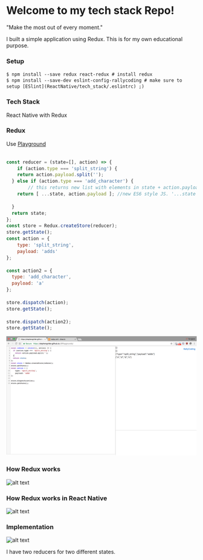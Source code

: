 # Welcome to my tech stack Repo!
"Make the most out of every moment."

I built a simple application using Redux. This is for my own educational purpose.

### Setup
```
$ npm install --save redux react-redux # install redux
$ npm install --save-dev eslint-config-rallycoding # make sure to setup [ESlint](ReactNative/tech_stack/.eslintrc) ;)

```

### Tech Stack
React Native with Redux
### Redux
Use [Playground](https://stephengrider.github.io/JSPlaygrounds/)

```js

const reducer = (state=[], action) => {
	if (action.type === 'split_string') {
  	return action.payload.split('');
  } else if (action.type === 'add_character') {
		// this returns new list with elements in state + action.payload
    return [ ...state, action.payload ]; //new ES6 style JS. '...state' means all the elements in state.

  }
  return state;
};
const store = Redux.createStore(reducer);
store.getState();
const action = {
  	type: 'split_string',
  	payload: 'adds'
};

const action2 = {
  type: 'add_character',
  payload: 'a'
};

store.dispatch(action);
store.getState();

store.dispatch(action2);
store.getState();

```
![alt text](demo/redux_in_pratice.png "redux demo")


### How Redux works
![alt text](demo/redux.png "redux demo")

### How Redux works in React Native
![alt text](demo/redux-react-native.png "redux react-native demo")


### Implementation
![alt text](demo/reducers.png "reducers")

I have two reducers for two different states.
